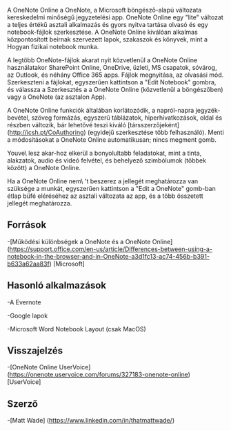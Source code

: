 
A OneNote Online a OneNote, a Microsoft böngésző-alapú változata
kereskedelmi minőségű jegyzetelési app. OneNote Online egy \"lite\" változat
a teljes értékű asztali alkalmazás és gyors nyitva tartása
olvasó és egy notebook-fájlok szerkesztése. A OneNote Online kiválóan alkalmas
központosított beírnak szervezett lapok, szakaszok és könyvek, mint a
Hogyan fizikai notebook munka.

A legtöbb OneNote-fájlok akarat nyit közvetlenül a OneNote Online használatakor
SharePoint Online, OneDrive, üzleti, MS csapatok, sóvárog, az Outlook, és
néhány Office 365 apps. Fájlok megnyitása, az olvasási mód. Szerkeszteni a
fájlokat, egyszerűen kattintson a \"Edit Notebook\" gombra, és válassza a Szerkesztés a
a OneNote Online (közvetlenül a böngészőben) vagy a OneNote (az asztalon
App).

A OneNote Online funkciók általában korlátozódik, a napról-napra
jegyzék-bevétel, szöveg formázás, egyszerű táblázatok, hiperhivatkozások, oldal és
részben változik, bár lehetővé teszi kiváló
[társszerzőjeként] (http://icsh.pt/CoAuthoring) (egyidejű szerkesztése
több felhasználó). Menti a módosításokat a OneNote Online
automatikusan; nincs megment gomb.

Youve\ lesz akar-hoz elkerül a bonyolultabb feladatokat, mint a tinta, alakzatok, audio és
videó felvétel, és behelyező szimbólumok (többek között) a OneNote Online.

Ha a OneNote Online nem\ 't beszerez a jellegét meghatározza van szüksége a munkát,
egyszerűen kattintson a \"Edit a OneNote\" gomb-ban étlap büfé eléréséhez
az asztali változata az app, és a több összetett jellegét meghatározza.

Források
---------

-[Működési különbségek a OneNote és a OneNote
    Online] (https://support.office.com/en-us/article/Differences-between-using-a-notebook-in-the-browser-and-in-OneNote-a3d1fc13-ac74-456b-b391-b633a62aa83f)
    \[Microsoft\]

Hasonló alkalmazások
--------------------

-A Evernote

-Google lapok

-Microsoft Word Notebook Layout (csak MacOS)

Visszajelzés
---------

-[OneNote Online UserVoice] (https://onenote.uservoice.com/forums/327183-onenote-online)
    \[UserVoice\]

Szerző
---------

-[Matt Wade] (https://www.linkedin.com/in/thatmattwade/)

